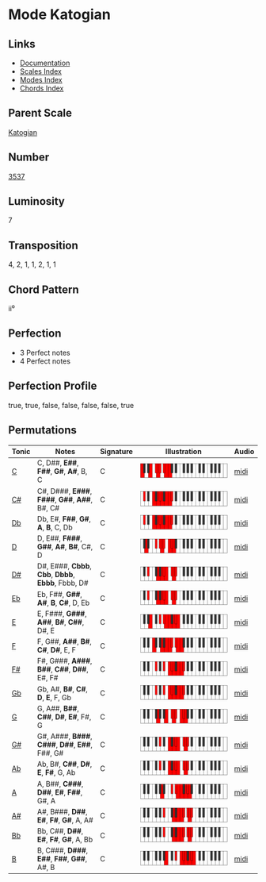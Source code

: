 # Mode Katogian

## Links

- [Documentation](README.md)
- [Scales Index](Scales.md)
- [Modes Index](Modes.md)
- [Chords Index](Chords.md)

## Parent Scale

[Katogian](ScaleKatogian.md)

## Number

[3537](https://ianring.com/musictheory/scales/3537)

## Luminosity

7

## Transposition

4, 2, 1, 1, 2, 1, 1

## Chord Pattern

ii⁰

## Perfection

- 3 Perfect notes
- 4 Perfect notes

## Perfection Profile

true, true, false, false, false, false, true

## Permutations

| Tonic | Notes | Signature | Illustration | Audio |
|-------|-------|-----------|--------------|-------|
| [C](ModeCNaturalKatogian.md) | C, D##, **E##**, **F##**, **G#**, **A#**, B, C | C | ![CNaturalKatogian](ModeCNaturalKatogian.png) | [midi](https://github.com/edipermadi/music/blob/main/docs/ModeCNaturalKatogian.mid?raw=true) |
| [C#](ModeCSharpKatogian.md) | C#, D###, **E###**, **F###**, **G##**, **A##**, B#, C# | C | ![CSharpKatogian](ModeCSharpKatogian.png) | [midi](https://github.com/edipermadi/music/blob/main/docs/ModeCSharpKatogian.mid?raw=true) |
| [Db](ModeDFlatKatogian.md) | Db, E#, **F##**, **G#**, **A**, **B**, C, Db | C | ![DFlatKatogian](ModeDFlatKatogian.png) | [midi](https://github.com/edipermadi/music/blob/main/docs/ModeDFlatKatogian.mid?raw=true) |
| [D](ModeDNaturalKatogian.md) | D, E##, **F###**, **G##**, **A#**, **B#**, C#, D | C | ![DNaturalKatogian](ModeDNaturalKatogian.png) | [midi](https://github.com/edipermadi/music/blob/main/docs/ModeDNaturalKatogian.mid?raw=true) |
| [D#](ModeDSharpKatogian.md) | D#, E###, **Cbbb**, **Cbb**, **Dbbb**, **Ebbb**, Fbbb, D# | C | ![DSharpKatogian](ModeDSharpKatogian.png) | [midi](https://github.com/edipermadi/music/blob/main/docs/ModeDSharpKatogian.mid?raw=true) |
| [Eb](ModeEFlatKatogian.md) | Eb, F##, **G##**, **A#**, **B**, **C#**, D, Eb | C | ![EFlatKatogian](ModeEFlatKatogian.png) | [midi](https://github.com/edipermadi/music/blob/main/docs/ModeEFlatKatogian.mid?raw=true) |
| [E](ModeENaturalKatogian.md) | E, F###, **G###**, **A##**, **B#**, **C##**, D#, E | C | ![ENaturalKatogian](ModeENaturalKatogian.png) | [midi](https://github.com/edipermadi/music/blob/main/docs/ModeENaturalKatogian.mid?raw=true) |
| [F](ModeFNaturalKatogian.md) | F, G##, **A##**, **B#**, **C#**, **D#**, E, F | C | ![FNaturalKatogian](ModeFNaturalKatogian.png) | [midi](https://github.com/edipermadi/music/blob/main/docs/ModeFNaturalKatogian.mid?raw=true) |
| [F#](ModeFSharpKatogian.md) | F#, G###, **A###**, **B##**, **C##**, **D##**, E#, F# | C | ![FSharpKatogian](ModeFSharpKatogian.png) | [midi](https://github.com/edipermadi/music/blob/main/docs/ModeFSharpKatogian.mid?raw=true) |
| [Gb](ModeGFlatKatogian.md) | Gb, A#, **B#**, **C#**, **D**, **E**, F, Gb | C | ![GFlatKatogian](ModeGFlatKatogian.png) | [midi](https://github.com/edipermadi/music/blob/main/docs/ModeGFlatKatogian.mid?raw=true) |
| [G](ModeGNaturalKatogian.md) | G, A##, **B##**, **C##**, **D#**, **E#**, F#, G | C | ![GNaturalKatogian](ModeGNaturalKatogian.png) | [midi](https://github.com/edipermadi/music/blob/main/docs/ModeGNaturalKatogian.mid?raw=true) |
| [G#](ModeGSharpKatogian.md) | G#, A###, **B###**, **C###**, **D##**, **E##**, F##, G# | C | ![GSharpKatogian](ModeGSharpKatogian.png) | [midi](https://github.com/edipermadi/music/blob/main/docs/ModeGSharpKatogian.mid?raw=true) |
| [Ab](ModeAFlatKatogian.md) | Ab, B#, **C##**, **D#**, **E**, **F#**, G, Ab | C | ![AFlatKatogian](ModeAFlatKatogian.png) | [midi](https://github.com/edipermadi/music/blob/main/docs/ModeAFlatKatogian.mid?raw=true) |
| [A](ModeANaturalKatogian.md) | A, B##, **C###**, **D##**, **E#**, **F##**, G#, A | C | ![ANaturalKatogian](ModeANaturalKatogian.png) | [midi](https://github.com/edipermadi/music/blob/main/docs/ModeANaturalKatogian.mid?raw=true) |
| [A#](ModeASharpKatogian.md) | A#, B###, **D##**, **E#**, **F#**, **G#**, A, A# | C | ![ASharpKatogian](ModeASharpKatogian.png) | [midi](https://github.com/edipermadi/music/blob/main/docs/ModeASharpKatogian.mid?raw=true) |
| [Bb](ModeBFlatKatogian.md) | Bb, C##, **D##**, **E#**, **F#**, **G#**, A, Bb | C | ![BFlatKatogian](ModeBFlatKatogian.png) | [midi](https://github.com/edipermadi/music/blob/main/docs/ModeBFlatKatogian.mid?raw=true) |
| [B](ModeBNaturalKatogian.md) | B, C###, **D###**, **E##**, **F##**, **G##**, A#, B | C | ![BNaturalKatogian](ModeBNaturalKatogian.png) | [midi](https://github.com/edipermadi/music/blob/main/docs/ModeBNaturalKatogian.mid?raw=true) |
